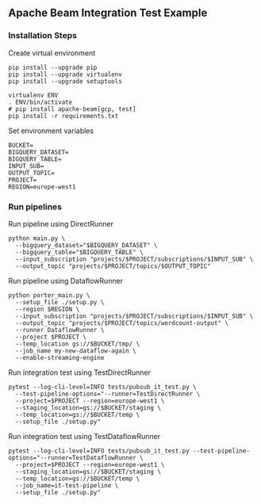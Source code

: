 ## Apache Beam Integration Test Example

### Installation Steps
Create virtual environment

```
pip install --upgrade pip
pip install --upgrade virtualenv
pip install --upgrade setuptools

virtualenv ENV
. ENV/bin/activate
# pip install apache-beam[gcp, test]
pip install -r requirements.txt
```

Set environment variables
```
BUCKET=
BIGQUERY_DATASET=
BIGQUERY_TABLE=
INPUT_SUB=
OUTPUT_TOPIC=
PROJECT=
REGION=europe-west1
```

### Run pipelines

Run pipeline using DirectRunner

```
python main.py \
  --bigquery_dataset="$BIGQUERY_DATASET" \
  --bigquery_table="$BIGQUERY_TABLE" \
  --input_subscription "projects/$PROJECT/subscriptions/$INPUT_SUB" \
  --output_topic "projects/$PROJECT/topics/$OUTPUT_TOPIC"
```

Run pipeline using DataflowRunner

```
python porter_main.py \
  --setup_file ./setup.py \
  --region $REGION \
  --input_subscription "projects/$PROJECT/subscriptions/$INPUT_SUB" \
  --output_topic "projects/$PROJECT/topics/wordcount-output" \
  --runner DataflowRunner \
  --project $PROJECT \
  --temp_location gs://$BUCKET/tmp/ \
  --job_name my-new-dataflow-again \
  --enable-streaming-engine
```

Run integration test using TestDirectRunner

```
pytest --log-cli-level=INFO tests/pubsub_it_test.py \
  --test-pipeline-options="--runner=TestDirectRunner \
  --project=$PROJECT --region=europe-west1 \
  --staging_location=gs://$BUCKET/staging \
  --temp_location=gs://$BUCKET/temp \
  --setup_file ./setup.py"
```

Run integration test using TestDataflowRunner
```
pytest --log-cli-level=INFO tests/pubsub_it_test.py --test-pipeline-options="--runner=TestDataflowRunner \
  --project=$PROJECT --region=europe-west1 \
  --staging_location=gs://$BUCKET/staging \
  --temp_location=gs://$BUCKET/temp \
  --job_name=it-test-pipeline \
  --setup_file ./setup.py"
```
